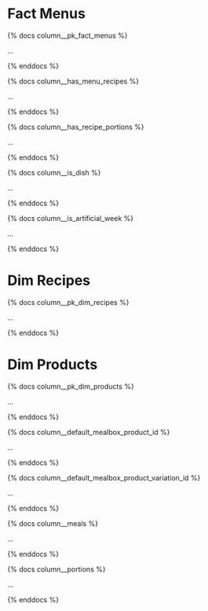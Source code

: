 # Fact Menus
{% docs column__pk_fact_menus %}

...

{% enddocs %}

{% docs column__has_menu_recipes %}

...

{% enddocs %}

{% docs column__has_recipe_portions %}

...

{% enddocs %}

{% docs column__is_dish %}

...

{% enddocs %}

{% docs column__is_artificial_week %}

...

{% enddocs %}

# Dim Recipes
{% docs column__pk_dim_recipes %}

...

{% enddocs %}

# Dim Products
{% docs column__pk_dim_products %}

...

{% enddocs %}

{% docs column__default_mealbox_product_id %}

...

{% enddocs %}

{% docs column__default_mealbox_product_variation_id %}

...

{% enddocs %}

{% docs column__meals %}

...

{% enddocs %}

{% docs column__portions %}

...

{% enddocs %}